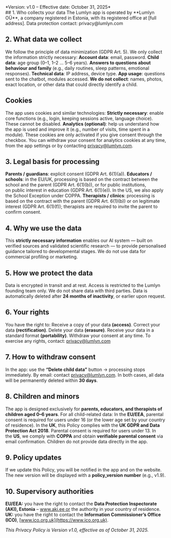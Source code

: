 ﻿<version>
*Version: v1.0 – Effective date: October 31, 2025*
<version/>
<br>
## 1. Who collects your data 
The Lumlyn app is operated by **Lumlyn OÜ**, a company registered in Estonia, with its registered office at [full address].
Data protection contact: privacy@lumlyn.com

## 2. What data we collect
We follow the principle of data minimization (GDPR Art. 5).
We only collect the information strictly necessary:
**Account data**: email, password.
**Child data**: age group (0–1, 1–2 … 5–6 years).
**Answers to questions about behaviour and family** (e.g., daily routines, sleep patterns, emotional responses).
**Technical data**: IP address, device type.
**App usage**: questions sent to the chatbot, modules accessed.
**We do not collect**: names, photos, exact location, or other data that could directly identify a child.

## Cookies
The app uses cookies and similar technologies:
**Strictly necessary**: enable core functions (e.g., login, keeping sessions active, language choice). These cannot be disabled.
**Analytics (optional)**: help us understand how the app is used and improve it (e.g., number of visits, time spent in a module). These cookies are only activated if you give consent through the checkbox.
You can withdraw your consent for analytics cookies at any time, from the app settings or by contacting privacy@lumlyn.com.

## 3. Legal basis for processing
**Parents / guardians**: explicit consent (GDPR Art. 6(1)(a)).
**Educators / schools**: in the EU/UK, processing is based on the contract between the school and the parent (GDPR Art. 6(1)(b)), or for public institutions, on public interest in education (GDPR Art. 6(1)(e)). In the US, we also apply the School Exception under COPPA.
**Therapists / clinics**: processing is based on the contract with the parent (GDPR Art. 6(1)(b)) or on legitimate interest (GDPR Art. 6(1)(f)); therapists are required to invite the parent to confirm consent.

## 4. Why we use the data
This **strictly necessary information** enables our AI system — built on verified sources and validated scientific research — to provide personalised guidance tailored to developmental stages.
We do not use data for commercial profiling or marketing.

## 5. How we protect the data
Data is encrypted in transit and at rest.
Access is restricted to the Lumlyn founding team only.
We do not share data with third parties.
Data is automatically deleted after **24 months of inactivity**, or earlier upon request.

## 6. Your rights
You have the right to:
Receive a copy of your data **(access)**.
Correct your data **(rectification)**.
Delete your data **(erasure)**.
Receive your data in a standard format **(portability)**.
Withdraw your consent at any time.
To exercise any rights, contact: privacy@lumlyn.com

## 7. How to withdraw consent
In the app: use the **“Delete child data”** button → processing stops immediately.
By email: contact privacy@lumlyn.com.
In both cases, all data will be permanently deleted within **30 days**.

## 8. Children and minors
The app is designed exclusively for **parents, educators, and therapists of children aged 0–6 years**.
For all child-related data:
In the **EU/EEA**, parental consent is required for users under 16 (or the lower age set by your country of residence).
In the **UK**, this Policy complies with the **UK GDPR and Data Protection Act 2018**. Parental consent is required for users under 13.
In the **US**, we comply with **COPPA** and obtain **verifiable parental consent** via email confirmation.
Children do not provide data directly in the app.

## 9. Policy updates
If we update this Policy, you will be notified in the app and on the website.
The new version will be displayed with a **policy_version number** (e.g., v1.9).

## 10. Supervisory authorities
**EU/EEA:** you have the right to contact the **Data Protection Inspectorate (AKI), Estonia** – www.aki.ee or the authority in your country of residence.
**UK:** you have the right to contact the **Information Commissioner’s Office (ICO)**, [www.ico.org.uk](https://www.ico.org.uk).
<br>

*This Privacy Policy is Version v1.0, effective as of October 31, 2025.*